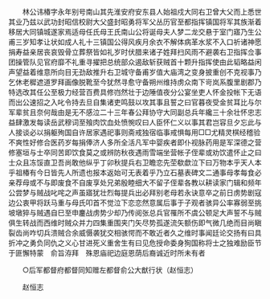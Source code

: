 <!-- { "loadSidebar": true } -->
　　林公讳椿字永年别号南山其先淮安府安东县人始祖戍大同右卫曾大父而上悉世其业乃兹以武功封昭信校尉大父盛封昭勇将军父丛历官至都指挥镇国将军其族渐着移居大同镇城遂家焉适母任氏母王氏南山公将诞母夫人梦二龙交悬于室门寤乃生公甫三岁知孝让状如成人礼十三镇国公得风疾月余衣不解体病革水浆不入口祈诸神愿捐寿益亲居丧哀毁骨立葬祭皆如礼岁时伏腊来诸子姓拜扫风雨不避袭右卫指挥佥事团操管队见官府靡不礼重寻擢把总统部众遏敌斩获贼首十颗升指挥使由此韬略益闲声望益着维意所向目无劲敌推升右卫城守备甫岁值大庙湾之变身披重创不克视事乃乞休老穉遮道罗拜画像脱靴至今犹然寻愈守备朔州维持虏众南下岢岚系腹里剧郡乃特选改其任公至极力经营百费具修岿然壮于边陲值夜分公宴坐吏人怀金投帐下无语而出公速招之入叱令持去旦自集诸吏鸣鼓以攻其事且誓之曰官暮夜受金贫耳比与尔军辈贫且奈何哉由是无不感泣二十三年春公拜协守大同副总兵年纔三十余壮怀忠志益肆激发每读岳武穆词至飱肉饮血处愤惋叹曰人臣怀仁义以事其君岂容旦夕忘此与人接谈必以捐躯殉国自许居家遇祀事则斋戒独宿临事戒惧每用□□尤精灵棋经稽验不爽性好修合医药岁每捐俸济人多所全活凡军中婴疾者即仆视脉药用是军深德之营修塞垣与士卒同苦即饮食莫之或辨防秋夜遇雨雪端坐营帐子侄辈或劝饮遣怀止之曰士众且冻馁直卫吾尚敢他纵乎丁卯秋提兵右卫瞻恋先茔欷歔泣下曰万物本乎天人本乎祖椿有今日皆先人所遗也报本返始可无表着乎乃立石墓表碑文二通事母孝每食必亲荐母或不与即废食不自废享处兄弟殷睦细大不留子侄辈各教以耕读家门辑和频年公尝梦与贼战叱咤之声虽寤犹壮烈每提兵出必拜别老母若永诀意卒之前日虏势剧寇边公衷甲将跃马重与母氏叩首不觉泣下恋恋然意属后事于子观者骇异公率寡弱至挑坡墩猝与贼遇自巳至申鏖战虏势少却乃传阅张总兵官罹所不虞公顿足大声誓不与贼俱生转战而西维时贼众并力四集重围夹门矢尽势孤遂流矢额伤即气微几绝而目尚瞋裂齿尚咋切兵溃贼合余威慑袭犹交相骇愕而不敢近者久之维时事闻廷论交扬有曰具折冲之勇负同仇之义心甘进死义重舍生有曰见危授命委身狥国称将士之独难励臣节于匪懈特蒙　俞旨洊拜　殊恩庙祀边庭恩荫后裔诚近时所未有者 

　　○后军都督府都督同知赠左都督俞公大猷行状（赵恒志） 

　　赵恒志 
